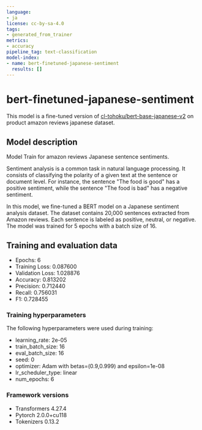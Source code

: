```yaml
---
language:
- ja
license: cc-by-sa-4.0
tags:
- generated_from_trainer
metrics:
- accuracy
pipeline_tag: text-classification
model-index:
- name: bert-finetuned-japanese-sentiment
  results: []
---
```

  
# bert-finetuned-japanese-sentiment

This model is a fine-tuned version of [cl-tohoku/bert-base-japanese-v2](https://huggingface.co/cl-tohoku/bert-base-japanese-v2) on product amazon reviews japanese dataset.

## Model description

Model Train for amazon reviews Japanese sentence sentiments.

Sentiment analysis is a common task in natural language processing. It consists of classifying the polarity of a given text at the sentence or document level. For instance, the sentence "The food is good" has a positive sentiment, while the sentence "The food is bad" has a negative sentiment.

In this model, we fine-tuned a BERT model on a Japanese sentiment analysis dataset. The dataset contains 20,000 sentences extracted from Amazon reviews. Each sentence is labeled as positive, neutral, or negative. The model was trained for 5 epochs with a batch size of 16.

## Training and evaluation data

- Epochs: 6
- Training Loss: 0.087600
- Validation Loss: 1.028876
- Accuracy: 0.813202
- Precision: 0.712440
- Recall: 0.756031
- F1: 0.728455

### Training hyperparameters

The following hyperparameters were used during training:

- learning_rate: 2e-05
- train_batch_size: 16
- eval_batch_size: 16
- seed: 0
- optimizer: Adam with betas=(0.9,0.999) and epsilon=1e-08
- lr_scheduler_type: linear
- num_epochs: 6

### Framework versions

- Transformers 4.27.4
- Pytorch 2.0.0+cu118
- Tokenizers 0.13.2